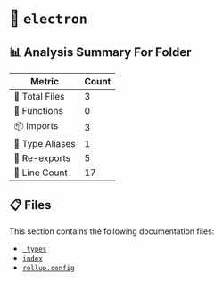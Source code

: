 # 📁 `electron`

## 📊 Analysis Summary For Folder

| Metric | Count |
|--------|-------|
| 📁 Total Files | 3 |
| 🔧 Functions | 0 |
| 📦 Imports | 3 |
| 📑 Type Aliases | 1 |
| 🔄 Re-exports | 5 |
| 🔢 Line Count | 17 |


## 📋 Files

This section contains the following documentation files:

- [`_types`](./_types.md)
- [`index`](./index.md)
- [`rollup.config`](./rollup.config.md)